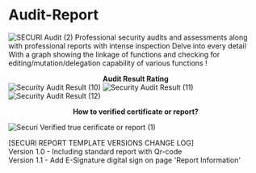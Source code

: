 # Audit-Report
![SECURI Audit (2)](https://user-images.githubusercontent.com/111109564/185662513-9cd637d2-238c-40bf-ba33-17d77f8f983e.png)
Professional security audits and assessments along with professional reports with intense inspection Delve into every detail With a graph showing the linkage of functions and checking for editing/mutation/delegation capability of various functions
!<center><B>Audit Result Rating</b></center>
![Security Audit Result (10)](https://user-images.githubusercontent.com/111109564/185666760-098f1fad-f5fb-40c5-83b2-73097b618233.png)
![Security Audit Result (11)](https://user-images.githubusercontent.com/111109564/185666922-95d80c96-1071-4787-b63f-02d3344b4181.png)
![Security Audit Result (12)](https://user-images.githubusercontent.com/111109564/185667007-f7132712-d5cb-4ce6-a315-ed446ae6fd98.png)
<center><B>How to verified certificate or report?</b></center>

![Securi Verified true cerificate or report (1)](https://user-images.githubusercontent.com/111109564/187062804-d2e68294-38cb-4133-a672-d09e4889359e.png)

[SECURI REPORT TEMPLATE VERSIONS CHANGE LOG]</br>
Version 1.0 - Including standard report with Qr-code</br>
Version 1.1 - Add E-Signature digital sign on page 'Report Information'</br>
